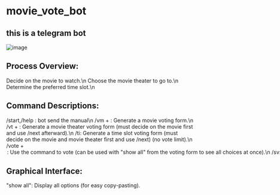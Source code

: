 # movie_vote_bot

## this is a telegram bot
![image](https://github.com/weiso131/movie_vote_bot/assets/131360912/d39e74c5-1d79-4040-a0f4-8a285f81e1d9)


## Process Overview:

Decide on the movie to watch.\n
Choose the movie theater to go to.\n
Determine the preferred time slot.\n

## Command Descriptions:
/start,/help : bot send the manual\n
/vm + <maximum number of votes>: Generate a movie voting form.\n
/vt + <maximum number of votes>: Generate a movie theater voting form (must decide on the movie first and use /next afterward).\n
/ti: Generate a time slot voting form (must decide on the movie and movie theater first and use /next) (no vote limit).\n
/vote + <option name>: Use the command to vote (can be used with "show all" from the voting form to see all choices at once).\n
/sv: Display options with their respective vote counts.\n
/search: Display all options voted by the user who called the command.\n
/next: Proceed to the next step.\n

## Graphical Interface:
"show all": Display all options (for easy copy-pasting).




